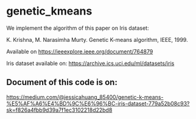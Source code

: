 # genetic_kmeans

We implement the algorithm of this paper on Iris dataset: 

K. Krishna, M. Narasimha Murty. Genetic K-means algorithm, IEEE, 1999.

Available on https://ieeexplore.ieee.org/document/764879

Iris dataset available on: https://archive.ics.uci.edu/ml/datasets/iris


## Document of this code is on:
https://medium.com/@jessicahuang_85400/genetic-k-means-%E5%AF%A6%E4%BD%9C%E6%96%BC-iris-dataset-779a52b08c93?sk=f826a4fbb9d39a7f1ec3102218d22bd8

